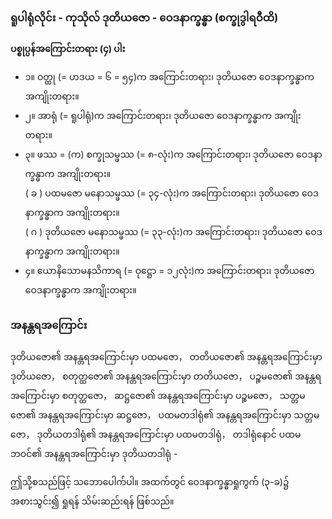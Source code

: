 ### ရူပါရုံလိုင်း - ကုသိုလ် ဒုတိယဇော - ဝေဒနာက္ခန္ဓာ (စက္ခုဒွါရဝီထိ)

**ပစ္စုပ္ပန်အကြောင်းတရား (၄) ပါး**
- ၁။ ဝတ္ထု (= ဟဒယ = ၆ = ၅၄)က အကြောင်းတရား၊ ဒုတိယဇော ဝေဒနာက္ခန္ဓာက အကျိုးတရား။
- ၂။ အာရုံ (= ရူပါရုံ)က အကြောင်းတရား၊ ဒုတိယဇော ဝေဒနာက္ခန္ဓာက အကျိုးတရား။
- ၃။ ဖဿ = (က) စက္ခုသမ္ဖဿ (= ၈-လုံး)က အကြောင်းတရား၊ ဒုတိယဇော ဝေဒနာက္ခန္ဓာက အကျိုးတရား။ <br>( ခ ) ပထမဇော မနောသမ္ဖဿ (= ၃၄-လုံး)က အကြောင်းတရား၊ ဒုတိယဇော ဝေဒနာက္ခန္ဓာက အကျိုးတရား။ <br>( ဂ ) ဒုတိယဇော မနောသမ္ဖဿ (= ၃၃-လုံး)က အကြောင်းတရား၊ ဒုတိယဇော ဝေဒနာက္ခန္ဓာက အကျိုးတရား။
- ၄။ ယောနိသောမနသိကာရ (= ဝုဋ္ဌော = ၁၂လုံး)က အကြောင်းတရား၊ ဒုတိယဇော ဝေဒနာက္ခန္ဓာက အကျိုးတရား။

### အနန္တရအကြောင်း

ဒုတိယဇော၏ အနန္တရအကြောင်းမှာ ပထမဇော，
တတိယဇော၏ အနန္တရအကြောင်းမှာ ဒုတိယဇော，
စတုတ္ထဇော၏ အနန္တရအကြောင်းမှာ တတိယဇော，
ပဉ္စမဇော၏ အနန္တရအကြောင်းမှာ စတုတ္ထဇော，
ဆဋ္ဌဇော၏ အနန္တရအကြောင်းမှာ ပဉ္စမဇော，
သတ္တမဇော၏ အနန္တရအကြောင်းမှာ ဆဋ္ဌဇော，
ပထမတဒါရုံ၏ အနန္တရအကြောင်းမှာ သတ္တမဇော，
ဒုတိယတဒါရုံ၏ အနန္တရအကြောင်းမှာ ပထမတဒါရုံ，
တဒါရုံနောင် ပထမဘဝင်၏ အနန္တရအကြောင်းမှာ ဒုတိယတဒါရုံ -

ဤသို့စသည်ဖြင့် သဘောပေါက်ပါ။ 
အထက်တွင် ဝေဒနာက္ခန္ဓာရှုကွက် (၃-ခ)၌ အစားသွင်း၍ ရှုရန် သိမ်းဆည်းရန် ဖြစ်သည်။
